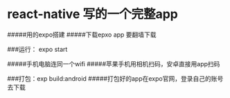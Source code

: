 # react-native 写的一个完整app 

#####用的expo搭建
#####下载epxo app  要翻墙下载


###运行： expo start


#####手机电脑连同一个wifi
#####苹果手机用相机扫码，安卓直接用app扫码

###打包：exp build:android 
#####打包好的app在expo官网，登录自己的账号去下载
